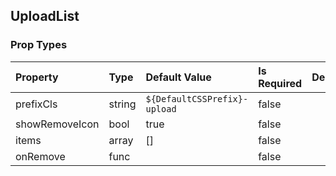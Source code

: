 ## UploadList 



### Prop Types
Property | Type | Default Value | Is Required | Description
:--- | :--- | :--- | :--- | :---
prefixCls|string|`${DefaultCSSPrefix}-upload`|false|&ensp;
showRemoveIcon|bool|true|false|&ensp;
items|array|[]|false|&ensp;
onRemove|func|&ensp;|false|&ensp;